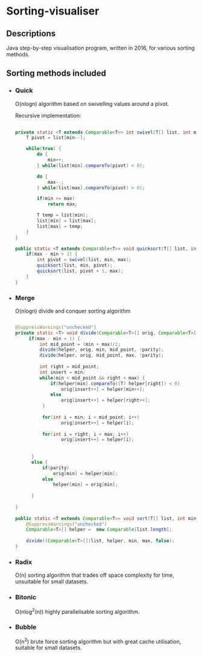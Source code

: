 # Sorting-visualiser

<h2>Descriptions</h2>
Java step-by-step visualisation program, written in 2016, for various sorting methods.

<h2>Sorting methods included</h3>
<ul>
  <li><h3>Quick</h3></li>
  O(nlogn) algorithm based on swivelling values around a pivot.
  
  Recursive implementation:
  ```Java
            
  private static <T extends Comparable<T>> int swivel(T[] list, int min, int max) {
      T pivot = list[min--];
  
      while(true) {
          do {
              min++;
          } while(list[min].compareTo(pivot) < 0);

          do {
              max--;
          } while(list[max].compareTo(pivot) > 0);
  
          if(min >= max) 
              return max;

          T temp = list[min];
          list[min] = list[max];
          list[max] = temp;
      }
  }

  public static <T extends Comparable<T>> void quicksort(T[] list, int min, int max) {
      if(max - min > 1) {
          int pivot = swivel(list, min, max);
          quicksort(list, min, pivot);
          quicksort(list, pivot + 1, max);
      }   
  }
  ```
  
  <li><h3>Merge</h3></li>
  O(nlogn) divide and conquer sorting algorithm
  
  ```Java
  
  @SuppressWarnings("unchecked")
  private static <T> void divide(Comparable<T>[] orig, Comparable<T>[] helper, int min, int max, boolean parity) {
       if(max - min > 1) {
           int mid_point = (min + max)/2;
           divide(helper, orig, min, mid_point, !parity);
           divide(helper, orig, mid_point, max, !parity);
            
           int right = mid_point;
           int insert = min;
           while(min < mid_point && right < max) {
               if(helper[min].compareTo((T) helper[right]) < 0)
                   orig[insert++] = helper[min++];
               else
                   orig[insert++] = helper[right++];
            }
            
            for(int i = min; i < mid_point; i++)
            	   orig[insert++] = helper[i];
            
            for(int i = right; i < max; i++)
            	   orig[insert++] = helper[i];
            
            
        }
        else {
            if(parity)
                orig[min] = helper[min];
            else
                helper[min] = orig[min];
    
        }
    
  }
    
  public static <T extends Comparable<T>> void sort(T[] list, int min, int max) {
      @SuppressWarnings("unchecked")
      Comparable<T>[] helper =  new Comparable[list.length];
        
      divide((Comparable<T>[])list, helper, min, max, false);
  }
  
  ```
  <li><h3>Radix</h3></li>
  O(n) sorting algorithm that trades off space complexity for time, unsuitable for small datasets.
  <li><h3>Bitonic</h3></li>
  O(nlog<sup>2</sup>(n)) highly parallelisable sorting algorithm. 
  <li><h3>Bubble</h3></li>
  O(n<sup>2</sup>) brute force sorting algorithm but with great cache utilisation, suitable for small datasets.

</ul>
